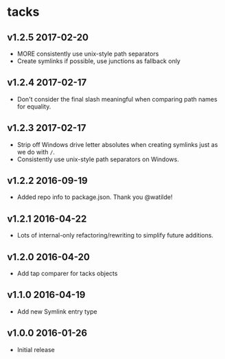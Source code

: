# tacks

## v1.2.5 2017-02-20

* MORE consistently use unix-style path separators
* Create symlinks if possible, use junctions as fallback only

## v1.2.4 2017-02-17

* Don't consider the final slash meaningful when comparing path names for equality.

## v1.2.3 2017-02-17

* Strip off Windows drive letter absolutes when creating symlinks just as we do
  with `/`.
* Consistently use unix-style path separators on Windows.

## v1.2.2 2016-09-19

* Added repo info to package.json. Thank you @watilde!

## v1.2.1 2016-04-22

* Lots of internal-only refactoring/rewriting to simplify future additions.

## v1.2.0 2016-04-20

* Add tap comparer for tacks objects

## v1.1.0 2016-04-19

* Add new Symlink entry type

## v1.0.0 2016-01-26

* Initial release
